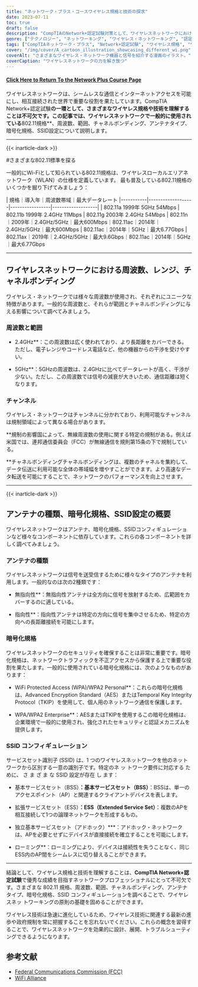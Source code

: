 ```yaml
---
title: "ネットワーク・プラス・コースワイヤレス規格と技術の探求"
date: 2023-07-11
toc: true
draft: false
description: "CompTIAのNetwork+認定試験対策として、ワイヤレスネットワークにおける様々な802.11規格、周波数、範囲、暗号化について学びます。"
genre: ["テクノロジー", "ネットワーキング", "ワイヤレス・ネットワーキング", "認定試験", "CompTIA Network+", "ITトレーニング", "IT認証", "ワイヤレス規格", "ワイヤレス技術", "情報技術"]
tags: ["CompTIAネットワーク・プラス", "Network+認定試験", "ワイヤレス規格", "ワイヤレス技術", "802.11a", "802.11b", "802.11g", "802.11n", "802.11ac", "802.11ax", "Wi-Fi 4", "Wi-Fi 5", "Wi-Fi 6", "頻度", "レンジ", "チャンネル・ボンディング", "アンテナの種類", "暗号化規格", "SSIDの設定", "ワイヤレス・ネットワーキング", "ワイヤレス・ネットワーク試験", "ワイヤレス・ネットワーク・トレーニング", "ワイヤレス・ネットワーク認定", "ワイヤレス・ネットワーク技術", "ワイヤレス・ネットワークのセキュリティ", "ワイヤレス・ネットワークのパフォーマンス", "ワイヤレスネットワークプロトコル", "ワイヤレス・ネットワークの設定", "ワイヤレス・ネットワークのトラブルシューティング", "ワイヤレスネットワークのベストプラクティス"]
cover: "/img/cover/A_cartoon_illustration_showcasing_different_wi.png"
coverAlt: "さまざまなワイヤレス・ネットワーク機器と信号を紹介する漫画のイラスト。"
coverCaption: "ワイヤレスネットワークの力を解き放つ"
---
```


#### [Click Here to Return To the Network Plus Course Page](/network-plus-start)

ワイヤレスネットワークは、シームレスな通信とインターネットアクセスを可能にし、相互接続された世界で重要な役割を果たしています。CompTIA Network+認定試験**の一環として、さまざまなワイヤレス規格や技術を理解することは不可欠です。この記事では、ワイヤレスネットワークで一般的に使用されている**802.11規格**、周波数、範囲、チャネルボンディング、アンテナタイプ、暗号化規格、SSID設定について説明します。

______

{{< inarticle-dark >}}

#さまざまな802.11標準を探る

一般的にWi-Fiとして知られている802.11規格は、ワイヤレスローカルエリアネットワーク（WLAN）の仕様を定義しています。
最も普及している802.11規格のいくつかを掘り下げてみましょう：

| 規格｜導入年｜周波数帯域｜最大データレート
|-----------|-------------------|-----------------|-------------------|
| 802.11a 1999年 5GHz 54Mbps
| 802.11b 1999年 2.4GHz 11Mbps
| 802.11g 2003年 2.4GHz 54Mbps
| 802.11n｜2009年｜2.4GHz/5GHz｜最大600Mbps｜802.11ac｜2014年｜2.4GHz/5GHz｜最大600Mbps
| 802.11ac｜2014年｜5GHz｜最大6.77Gbps
| 802.11ax｜2019年｜2.4GHz/5GHz｜最大9.6Gbps｜802.11ac｜2014年｜5GHz｜最大6.77Gbps

______

## ワイヤレスネットワークにおける周波数、レンジ、チャネルボンディング

ワイヤレス・ネットワークでは様々な周波数が使用され、それぞれにユニークな特徴があります。一般的な周波数と、それらが範囲とチャネルボンディングに与える影響について調べてみましょう。

### 周波数と範囲

- 2.4GHz**：この周波数は広く使われており、より長距離をカバーできる。ただし、電子レンジやコードレス電話など、他の機器からの干渉を受けやすい。

- 5GHz**：5GHzの周波数は、2.4GHzに比べてデータレートが高く、干渉が少ない。ただし、この周波数では信号の減衰が大きいため、通信距離は短くなります。

### チャンネル

ワイヤレス・ネットワークはチャンネルに分かれており、利用可能なチャンネルは規制領域によって異なる場合があります。

**規制の影響国によって、無線周波数の使用に関する特定の規制がある。例えば米国では、連邦通信委員会（FCC）が無線通信を規則第15条の下で規制している。

**チャネルボンディングチャネルボンディングは、複数のチャネルを集約して、データ伝送に利用可能な全体の帯域幅を増やすことができます。より高速なデータ転送を可能にすることで、ネットワークのパフォーマンスを向上させます。

______

{{< inarticle-dark >}}

## アンテナの種類、暗号化規格、SSID設定の概要

ワイヤレスネットワークはアンテナ、暗号化規格、SSIDコンフィギュレーションなど様々なコンポーネントに依存しています。これらの各コンポーネントを詳しく調べてみましょう。

### アンテナの種類

ワイヤレスネットワークは信号を送受信するために様々なタイプのアンテナを利用します。一般的なのは次の2種類です：

- 無指向性**：無指向性アンテナは全方向に信号を放射するため、広範囲をカバーするのに適している。

- 指向性**：指向性アンテナは特定の方向に信号を集中させるため、特定の方向への長距離接続を可能にします。

### 暗号化規格

ワイヤレスネットワークのセキュリティを確保することは非常に重要です。暗号化規格は、ネットワークトラフィックを不正アクセスから保護する上で重要な役割を果たします。一般的に使用されている暗号化規格には、次のようなものがあります：

- WiFi Protected Access (WPA)/WPA2 Personal**：これらの暗号化規格は、Advanced Encryption Standard（AES）またはTemporal Key Integrity Protocol（TKIP）を使用して、個人用のネットワーク通信を保護します。

- WPA/WPA2 Enterprise**：AESまたはTKIPを使用するこの暗号化規格は、企業環境で一般的に使用され、強化されたセキュリティと認証メカニズムを提供します。

### SSID コンフィギュレーション

サービスセット識別子 (SSID) は、1 つのワイヤレスネットワークを他のネットワークから区別する一意の識別子です。特定のネ ッ トワーク要件に対応する ために、 さ ま ざ ま な SSID 設定が存在 し ます：

- 基本サービスセット（BSS）**：基本サービスセット（BSS）**：BSSは、単一のアクセスポイント（AP）と関連するクライアントデバイスを表します。

- 拡張サービスセット（ESS）**：ESS（Extended Service Set）**：複数のAPを相互接続して1つの論理ネットワークを形成するもの。

- 独立基本サービスセット（アドホック）***：アドホック・ネットワークは、APを必要とせずにデバイスが直接接続を確立することを可能にします。

- ローミング**：ローミングにより、デバイスは接続性を失うことなく、同じESS内のAP間をシームレスに切り替えることができます。

______

結論として、ワイヤレス規格と技術を理解することは、**CompTIA Network+認定試験**で優秀な成績を目指すネットワークプロフェッショナルにとって不可欠です。さまざまな 802.11 規格、周波数、範囲、チャネルボンディング、アンテナタイプ、暗号化規格、SSID コンフィギュレーションを調べることで、ワイヤレスネッ トワーキングの原則の基礎を固めることができます。

ワイヤレス技術は急速に進化しているため、ワイヤレス技術に関連する最新の進歩や政府規制を常に把握することを忘れないでください。これらの概念を習得することで、ワイヤレスネットワークを効果的に設計、展開、トラブルシューティングできるようになります。

## 参考文献

- [Federal Communications Commission (FCC)](https://www.fcc.gov/)
- [WiFi Alliance](https://www.wi-fi.org/)
